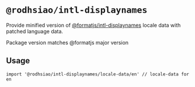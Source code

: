 # `@rodhsiao/intl-displaynames`

Provide minified version of [@formatjs/intl-displaynames](https://formatjs.io/docs/polyfills/intl-displaynames/) locale data with patched language data.

Package version matches @formatjs major version

## Usage

```
import '@rodhsiao/intl-displaynames/locale-data/en' // locale-data for en
```
